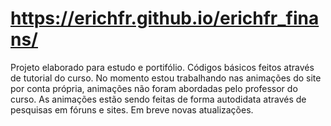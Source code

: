 # https://erichfr.github.io/erichfr_finans/
Projeto elaborado para estudo e portifólio. 
Códigos básicos feitos através de tutorial do curso.
No momento estou trabalhando nas animações do site por conta própria, animações não foram abordadas pelo professor do curso.
As animações estão sendo feitas de forma autodidata através de pesquisas em fóruns e sites.
Em breve novas atualizações.

